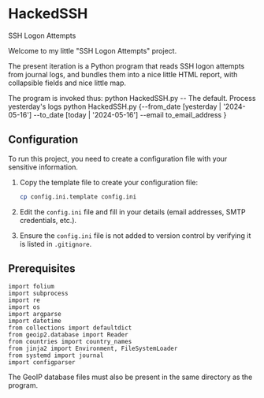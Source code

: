 # HackedSSH
SSH Logon Attempts

Welcome to my little "SSH Logon Attempts" project.

The present iteration is a Python program that reads SSH logon attempts from journal logs, and bundles them into a nice little HTML report, with collapsible fields and nice little map.

The program is invoked thus:
    python HackedSSH.py                           -- The default. Process yesterday's logs
    python HackedSSH.py {--from_date [yesterday | '2024-05-16'] --to_date [today | '2024-05-16'] --email to_email_address }

## Configuration

To run this project, you need to create a configuration file with your sensitive information.

1. Copy the template file to create your configuration file:

    ```bash
    cp config.ini.template config.ini
    ```

2. Edit the `config.ini` file and fill in your details (email addresses, SMTP credentials, etc.).

3. Ensure the `config.ini` file is not added to version control by verifying it is listed in `.gitignore`.

## Prerequisites
```
import folium
import subprocess
import re
import os
import argparse
import datetime
from collections import defaultdict
from geoip2.database import Reader
from countries import country_names
from jinja2 import Environment, FileSystemLoader
from systemd import journal
import configparser
```
The GeoIP database files must also be present in the same directory as the program.